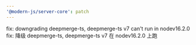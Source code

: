 ```yaml
---
'@modern-js/server-core': patch
---
```


fix: downgrading deepmerge-ts, deepmerge-ts v7 can't run in nodev16.2.0
fix: 降级 deepmerge-ts, deepmerge-ts v7 在 nodev16.2.0 上跑
